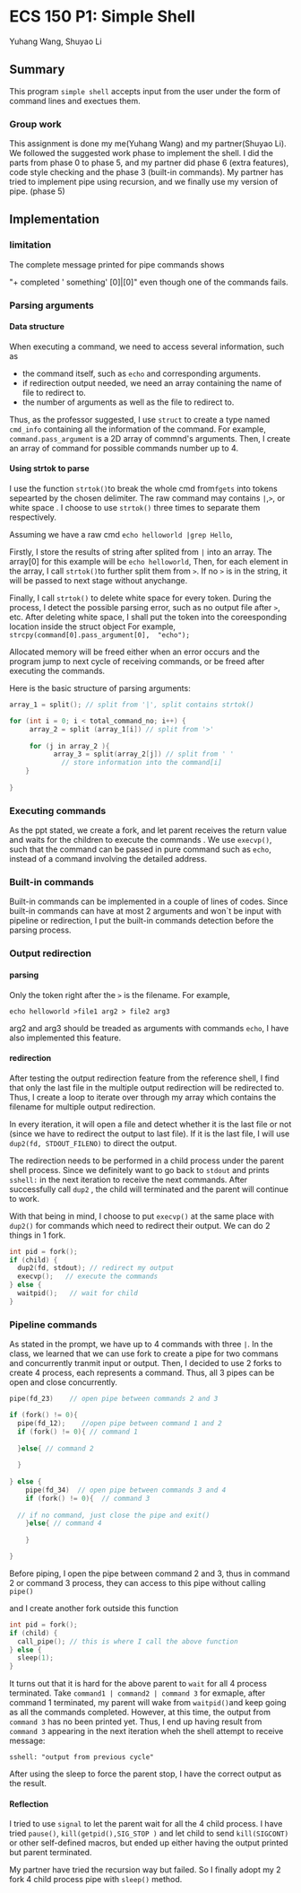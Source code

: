 # ECS 150 P1: Simple Shell

Yuhang Wang,  Shuyao Li

## Summary

This program  `simple shell` accepts input from the user under the form of command lines and exectues them. 

### Group work

This assignment is done my me(Yuhang Wang) and my partner(Shuyao Li). We followed the suggested work phase to implement the shell. I did the parts from phase 0 to phase 5, and my partner did phase 6 (extra features), code style checking and the phase 3 (built-in commands). My partner has tried to implement pipe using recursion, and we finally use my version of pipe. (phase 5)

## Implementation

### limitation

The complete message printed for pipe commands shows 

"+ completed ' something' [0]|[0]" even though one of the commands fails.

### Parsing arguments

#### Data structure

When executing a command, we need to access several information, such as

- the command itself, such as `echo` and corresponding arguments.
- if redirection output needed, we need an array containing the name of file to redirect to.
- the number of arguments as well as the file to redirect to.

Thus, as the professor suggested, I use `struct` to create a type named `cmd_info` containing all the information of the command. For example, `command.pass_argument` is a 2D array of commnd's arguments. Then, I create an array of command for possible commands number up to 4.

#### Using strtok to parse

I use the function `strtok()`to break the whole cmd from`fgets` into tokens sepearted by the chosen delimiter. The raw command may contains `|`,`>`, or white space . I choose to use  `strtok()` three times to separate them respectively.

Assuming we have a raw cmd `echo helloworld |grep Hello`, 

Firstly, I store the results of string after splited from `|` into an array. The array[0] for this example will be `echo helloworld`, Then, for each element in the array, I call `strtok()`to further split them from `>`. If no `>` is in the string, it will be passed to next stage without anychange.

Finally, I call  `strtok()` to delete white space for every token. During the process, I detect the possible parsing error, such as no output file after `>`, etc. After deleting white space, I shall put the token into the coreesponding location inside the struct object For example, `strcpy(command[0].pass_argument[0],  "echo");`

Allocated memory will be freed either when an error occurs and the program jump to next cycle of receiving commands,  or be freed after executing the commands.

Here is the basic structure of parsing arguments:

```c
array_1 = split(); // split from '|', split contains strtok()

for (int i = 0; i < total_command_no; i++) {
	 array_2 = split (array_1[i]) // split from '>'
			
	 for (j in array_2 ){
		   array_3 = split(array_2[j]) // split from ' '
			 // store information into the command[i]
	}
		
}
```

### Executing commands

As the ppt stated, we create a fork, and let parent receives the return value and waits for the children to execute the commands . We use `execvp()`, such that the command can be passed in pure command such as `echo`, instead of a command involving the detailed address.

### Built-in commands

Built-in commands can be implemented in a couple of lines of codes. Since built-in commands can have at most 2 arguments and won`t be input with pipeline or redirection, I put the built-in commands detection before the parsing process.

### Output redirection

#### parsing

Only the token right after the `>` is the filename. For example, 

`echo helloworld >file1 arg2 > file2 arg3`

arg2 and arg3 should be treaded as arguments with commands `echo`, I have also implemented this feature.

#### redirection

After testing the output redirection feature from the reference shell, I find that only the last file in the multiple output redirection will be redirected to. Thus, I create a loop to iterate over through my array which contains the filename for multiple output redirection. 

In every iteration, it will open a file and detect whether it is the last file or not (since we have to redirect the output to last file). If it is the last file, I will use `dup2(fd, STDOUT_FILENO)` to direct the output.

The redirection needs to be performed in a child process under the parent shell process. Since we definitely want to go back to `stdout` and prints `sshell:` in the next iteration to receive the next commands. After successfully call `dup2` , the child will terminated and the parent will continue to work.

With that being in mind, I choose to put `execvp()` at the same place with `dup2()` for commands which need to redirect their output. We can do 2 things in 1 fork.

```c
int pid = fork();
if (child) {
  dup2(fd, stdout); // redirect my output
  execvp();   // execute the commands
} else {
  waitpid();   // wait for child 
}
```

### Pipeline commands

As stated in the prompt, we have up to 4 commands with three `|`. In the class, we learned that we can use fork to create a pipe for two commans and concurrently tranmit input or output. Then, I decided to use 2 forks to create 4 process, each represents a command.  Thus, all 3 pipes can be open and close concurrently.

```c
pipe(fd_23)    // open pipe between commands 2 and 3

if (fork() != 0){
  pipe(fd_12);    //open pipe between command 1 and 2
  if (fork() != 0){ // command 1 
		
  }else{ // command 2            
        			
  }
        
} else {
	pipe(fd_34)  // open pipe between commands 3 and 4
	if (fork() != 0){  // command 3
						 
  // if no command, just close the pipe and exit()
	}else{ // command 4
		   				
	}

}
```

Before piping, I open the pipe between command 2 and 3, thus in command 2 or command 3 process, they can access to this pipe without calling `pipe()`

and I create another fork outside this function

```c
int pid = fork();
if (child) {
  call_pipe(); // this is where I call the above function
} else {
  sleep(1);
}
```

It turns out that it is hard for the above parent to `wait` for all 4 process terminated. Take `command1 | command2 | command 3` for exmaple, after command 1 terminated, my parent will wake from `waitpid()`and keep going as all the commands completed. However, at this time, the output from `command 3` has no been printed yet. Thus, I end up having result from `command 3`  appearing in the next iteration wheh the shell attempt to receive message:

```
sshell: "output from previous cycle"
```

After using the sleep to force the parent stop, I have the correct output as the result.

#### Reflection

I tried to use `signal` to let the parent wait for all the 4 child process. I have tried `pause()`, `kill(getpid(),SIG_STOP )` and let child to send `kill(SIGCONT)` or other self-defined macros, but ended up either having the output printed but parent terminated. 

My partner have tried the recursion way but failed. So I finally adopt my 2 fork 4 child process pipe with `sleep()` method.